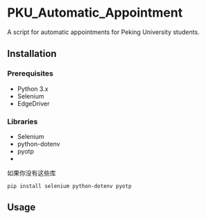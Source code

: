 # PKU_Automatic_Appointment

A script for automatic appointments for Peking University students.

## Installation

### Prerequisites
- Python 3.x
- Selenium
- EdgeDriver

### Libraries
- Selenium
- python-dotenv
- pyotp
- 
如果你没有这些库
```
pip install selenium python-dotenv pyotp

```

## Usage

